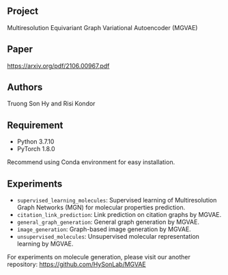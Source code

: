 ## Project
Multiresolution Equivariant Graph Variational Autoencoder (MGVAE)

## Paper
https://arxiv.org/pdf/2106.00967.pdf

## Authors
Truong Son Hy and Risi Kondor

## Requirement
* Python 3.7.10
* PyTorch 1.8.0

Recommend using Conda environment for easy installation.

## Experiments
* ```supervised_learning_molecules```: Supervised learning of Multiresolution Graph Networks (MGN) for molecular properties prediction.
* ```citation_link_prediction```: Link prediction on citation graphs by MGVAE.
* ```general_graph_generation```: General graph generation by MGVAE.
* ```image_generation```: Graph-based image generation by MGVAE.
* ```unsupervised_molecules```: Unsupervised molecular representation learning by MGVAE.

For experiments on molecule generation, please visit our another repository: 
https://github.com/HySonLab/MGVAE
